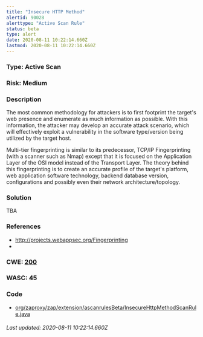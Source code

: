 ```yaml
---
title: "Insecure HTTP Method"
alertid: 90028
alerttype: "Active Scan Rule"
status: beta
type: alert
date: 2020-08-11 10:22:14.660Z
lastmod: 2020-08-11 10:22:14.660Z
---
```

### Type: Active Scan

### Risk: Medium

### Description

The most common methodology for attackers is to first footprint the target's web presence and enumerate as much information as possible. With this information, the attacker may develop an accurate attack scenario, which will effectively exploit a vulnerability in the software type/version being utilized by the target host.

Multi-tier fingerprinting is similar to its predecessor, TCP/IP Fingerprinting (with a scanner such as Nmap) except that it is focused on the Application Layer of the OSI model instead of the Transport Layer. The theory behind this fingerprinting is to create an accurate profile of the target's platform, web application software technology, backend database version, configurations and possibly even their network architecture/topology.

### Solution

TBA

### References

* http://projects.webappsec.org/Fingerprinting
* 

### CWE: [200](https://cwe.mitre.org/data/definitions/200.html)

### WASC:  45

### Code

 * [org/zaproxy/zap/extension/ascanrulesBeta/InsecureHttpMethodScanRule.java](https://github.com/zaproxy/zap-extensions/blob/master/addOns/ascanrulesBeta/src/main/java/org/zaproxy/zap/extension/ascanrulesBeta/InsecureHttpMethodScanRule.java)

###### Last updated: 2020-08-11 10:22:14.660Z
